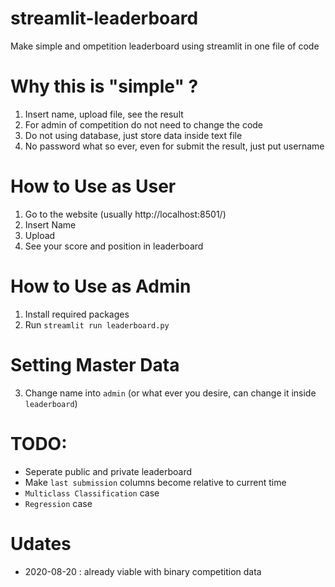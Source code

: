 # streamlit-leaderboard
Make simple and ompetition leaderboard using streamlit in one file of code

# Why this is "simple" ?
1. Insert name, upload file, see the result
2. For admin of competition do not need to change the code
3. Do not using database, just store data inside text file
4. No password what so ever, even for submit the result, just put username

# How to Use as User
1. Go to the website (usually http://localhost:8501/)
2. Insert Name
3. Upload
4. See your score and position in leaderboard

# How to Use as Admin
1. Install required packages
2. Run `streamlit run leaderboard.py` 

# Setting Master Data
3. Change name into `admin` (or what ever you desire, can change it inside `leaderboard`)

# TODO: 
* Seperate public and private leaderboard
* Make `last submission` columns become relative to current time
* `Multiclass Classification` case
* `Regression` case

# Udates
* 2020-08-20 : already viable with binary competition data
